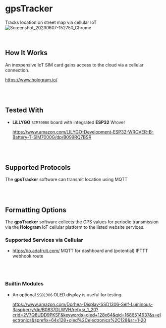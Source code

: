 # gpsTracker

 Tracks location on street map via cellular IoT
![Screenshot_20230607-152750_Chrome](https://github.com/Bobbo117/gpsTracker/assets/58577175/a791cbf5-1b8d-4bc5-b081-fef47faf3b80)

<br>

## How It Works

An inexpensive IoT SIM card gains access to the cloud via a cellular connection.

https://www.hologram.io/

<br>
<br>

## Tested With

-   **LiLLYGO** `SIM7000G` board with 
    integrated **ESP32** Wrover
    
    https://www.amazon.com/LILYGO-Development-ESP32-WROVER-B-Battery-T-SIM7000G/dp/B099RQ7BSR

<br>
<br>

## Supported Protocols

The **gpsTracker** software can transmit location using MQTT

<br>
<br>

## Formatting Options

The **gpsTracker** software collects the GPS values 
for periodic transmission via the **Hologram** IoT cellular 
platform to the listed website services.

### Supported Services via Cellular

-    https://io.adafruit.com/ MQTT for dashboard and (potential) IFTTT webhook route


<br>
<br>


### Builtin Modules

-   An optional `SSD1306` OLED display is useful for testing 

    https://www.amazon.com/Dorhea-Display-SSD1306-Self-Luminous-Raspberry/dp/B0837DLWVH/ref=sr_1_20?crid=2V7Q8UDD9PKSF&keywords=oled+128x64&qid=1686514637&s=electronics&sprefix=64x128+oled%2Celectronics%2C128&sr=1-20

<br>


<!----------------------------------------------------------------------------->

[Badge License]: https://img.shields.io/badge/License-Unknown-808080.svg?style=for-the-badge

[License]: 5

